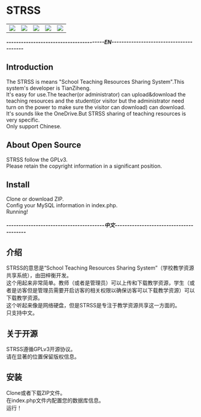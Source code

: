 <h1>STRSS</h1>
<table>
<tr>
<td>
<img src="https://img.shields.io/badge/license-GPLv3-blue.svg" />
</td>
<td>
<img src="https://img.shields.io/badge/Developer-TianZiheng-green.svg" />
</td>
<td>
<img src="https://img.shields.io/badge/CSS-Materialize-pink.svg" />
</td>
<td>
<img src="https://img.shields.io/badge/Statu-Developing-lightgrey.svg">
</td>
<td>
<img src="https://img.shields.io/badge/Version-Dev 0.2.0-yellow.svg">
</td>
</tr>
</table>
<b><i>----------------------------------------EN----------------------------------------</i></b>
<h2>Introduction</h2>
The STRSS is means "School Teaching Resources Sharing System".This system's developer is TianZiheng. 
<br />
It's easy for use.The teacher(or administrator) can upload&download the teaching resources and the student(or visitor but the administrator need turn on the power to make sure the visitor can download) can download.
<br />
It's sounds like the OneDrive.But STRSS sharing of teaching resources is very specific.
<br />
Only support Chinese.
<br />
<h2>About Open Source</h2>
STRSS follow the GPLv3.
<br />
Please retain the copyright information in a significant position.
<br />
<h2>Install</h2>
Clone or download ZIP.
<br />
Config your MySQL information in index.php.
<br />
Running!
<br />
<br />
<b><i>----------------------------------------中文----------------------------------------</i></b>
<h2>介绍</h2>
STRSS的意思是“School Teaching Resources Sharing System”（学校教学资源共享系统），由田梓衡开发。
<br />
这个用起来非常简单。教师（或者是管理员）可以上传和下载教学资源，学生（或者是访客但是管理员需要开启访客的相关权限以确保访客可以下载教学资源）可以下载教学资源。
<br />
这个听起来像是网络硬盘，但是STRSS是专注于教学资源共享这一方面的。
<br />
只支持中文。
<br />
<h2>关于开源</h2>
STRSS遵循GPLv3开源协议。
<br />
请在显著的位置保留版权信息。
<br />
<h2>安装</h2>
Clone或者下载ZIP文件。
<br />
在index.php文件内配置您的数据库信息。
<br />
运行！
